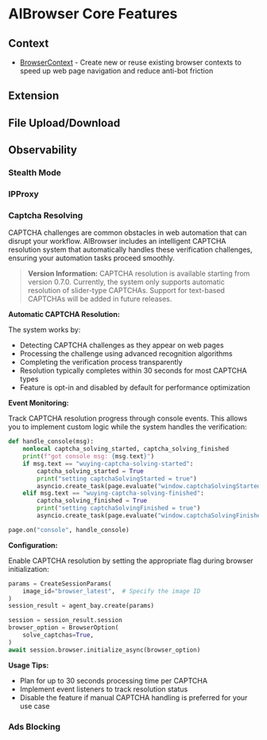 # AIBrowser Core Features

## Context

- [BrowserContext](core-features/browser-context.md) - Create new or reuse existing browser contexts to speed up web page navigation and reduce anti-bot friction

## Extension

## File Upload/Download

## Observability

### Stealth Mode

### IPProxy

### Captcha Resolving

CAPTCHA challenges are common obstacles in web automation that can disrupt your workflow. AIBrowser includes an intelligent CAPTCHA resolution system that automatically handles these verification challenges, ensuring your automation tasks proceed smoothly.

> **Version Information:** CAPTCHA resolution is available starting from version 0.7.0. Currently, the system only supports automatic resolution of slider-type CAPTCHAs. Support for text-based CAPTCHAs will be added in future releases.

**Automatic CAPTCHA Resolution:**

The system works by:
- Detecting CAPTCHA challenges as they appear on web pages
- Processing the challenge using advanced recognition algorithms
- Completing the verification process transparently
- Resolution typically completes within 30 seconds for most CAPTCHA types
- Feature is opt-in and disabled by default for performance optimization

**Event Monitoring:**

Track CAPTCHA resolution progress through console events. This allows you to implement custom logic while the system handles the verification:

```python
def handle_console(msg):
    nonlocal captcha_solving_started, captcha_solving_finished
    print(f"got console msg: {msg.text}")
    if msg.text == "wuying-captcha-solving-started":
        captcha_solving_started = True
        print("setting captchaSolvingStarted = true")
        asyncio.create_task(page.evaluate("window.captchaSolvingStarted = true; window.captchaSolvingFinished = false;"))
    elif msg.text == "wuying-captcha-solving-finished":
        captcha_solving_finished = True
        print("setting captchaSolvingFinished = true")
        asyncio.create_task(page.evaluate("window.captchaSolvingFinished = true;"))

page.on("console", handle_console)
```

**Configuration:**

Enable CAPTCHA resolution by setting the appropriate flag during browser initialization:

```python
params = CreateSessionParams(
    image_id="browser_latest",  # Specify the image ID
)
session_result = agent_bay.create(params)

session = session_result.session
browser_option = BrowserOption(
    solve_captchas=True,
)
await session.browser.initialize_async(browser_option)
```

**Usage Tips:**

- Plan for up to 30 seconds processing time per CAPTCHA
- Implement event listeners to track resolution status
- Disable the feature if manual CAPTCHA handling is preferred for your use case

### Ads Blocking